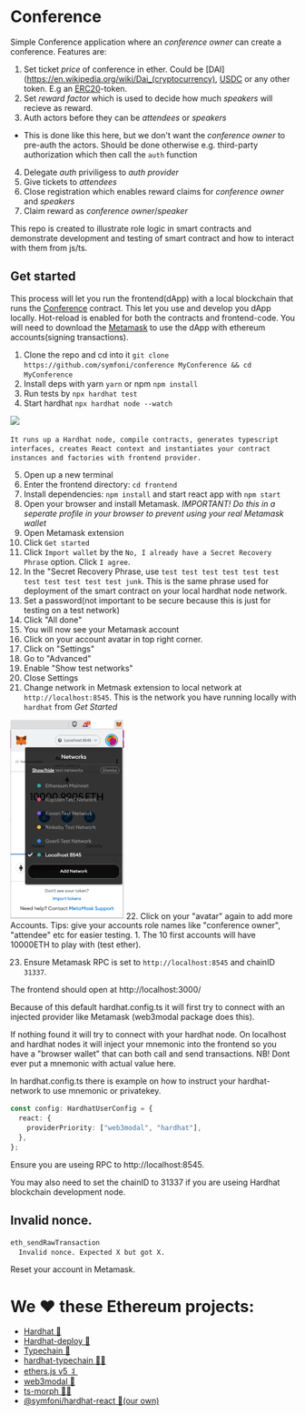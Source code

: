# Conference

Simple Conference application where an *conference owner* can create a conference. Features are:

1. Set ticket *price* of conference in ether. Could be [DAI](https://en.wikipedia.org/wiki/Dai_(cryptocurrency), [USDC](https://en.wikipedia.org/wiki/USD_Coin) or any other token. E.g an [ERC20](https://ethereum.org/en/developers/docs/standards/tokens/erc-20/)-token.
2. Set _reward factor_ which is used to decide how much *speakers* will recieve as reward.
3. Auth actors before they can be *attendees* or *speakers* 
  * This is done like this here, but we don't want the *conference owner* to pre-auth the actors. Should be done otherwise e.g. third-party authorization which then call the `auth` function
4. Delegate _auth_ priviligess to *auth provider*  
5. Give tickets to *attendees*
6. Close registration which enables reward claims for *conference owner* and *speakers*
7. Claim reward as *conference owner*/*speaker*

This repo is created to illustrate role logic in smart contracts and demonstrate development and testing of smart contract and how to interact with them from js/ts.

## Get started
This process will let you run the frontend(dApp) with a local blockchain that runs the [Conference](/contracts/Conference.sol) contract. This let you use and develop you dApp locally. Hot-reload is enabled for both the contracts and frontend-code. You will need to download the [Metamask](https://chrome.google.com/webstore/detail/metamask/) to use the dApp with ethereum accounts(signing transactions).

1. Clone the repo and cd into it `git clone https://github.com/symfoni/conference MyConference && cd MyConference`
2. Install deps with yarn `yarn` or npm `npm install`
3. Run tests by `npx hardhat test`
4. Start hardhat `npx hardhat node --watch`

![](https://media.giphy.com/media/9l6z9MzXfHX9gKzbvU/giphy.gif)

```text
It runs up a Hardhat node, compile contracts, generates typescript interfaces, creates React context and instantiates your contract instances and factories with frontend provider.
```

5. Open up a new terminal
6. Enter the frontend directory: `cd frontend`
7. Install dependencies: `npm install` and start react app with `npm start`
8. Open your browser and install Metamask. *IMPORTANT! Do this in a seperate profile in your browser to prevent using your real Metamask wallet*
9. Open Metamask extension
10. Click `Get started`
11. Click `Import wallet` by the  `No, I already have a Secret Recovery Phrase` option. Click `I agree`.
12. In the "Secret Recovery Phrase, use `test test test test test test test test test test test junk`. This is the same phrase used for deployment of the smart contract on your local hardhat node network.
13. Set a password(not important to be secure because this is just for testing on a test network)
14. Click "All done"
15. You will now see your Metamask account
16. Click on your account avatar in top right corner.
17. Click on "Settings"
18. Go to "Advanced"
19. Enable "Show test networks"
20. Close Settings
21. Change network in Metmask extension to local network at `http://localhost:8545`. This is the network you have running locally with `hardhat` from *Get Started*
<img src="images/metamask-network.png" width="200">
22. Click on your "avatar" again to add more Accounts. Tips: give your accounts role names like "conference owner", "attendee" etc for easier testing.
    1.  The 10 first accounts will have 10000ETH to play with (test ether).

23.   Ensure Metamask RPC is set to `http://localhost:8545` and chainID `31337`.

The frontend should open at http://localhost:3000/

Because of this default hardhat.config.ts it will first try to connect with an injected provider like Metamask (web3modal package does this).

If nothing found it will try to connect with your hardhat node. On localhost and hardhat nodes it will inject your mnemonic into the frontend so you have a "browser wallet" that can both call and send transactions. NB! Dont ever put a mnemonic with actual value here.

In hardhat.config.ts there is example on how to instruct your hardhat-network to use mnemonic or privatekey.

```ts
const config: HardhatUserConfig = {
  react: {
    providerPriority: ["web3modal", "hardhat"],
  },
};
```

Ensure you are useing RPC to http://localhost:8545.

You may also need to set the chainID to 31337 if you are useing Hardhat blockchain development node.

## Invalid nonce.

```bash
eth_sendRawTransaction
  Invalid nonce. Expected X but got X.
```

Reset your account in Metamask.

# We ❤️ these **Ethereum** projects:

- [Hardhat 👷](https://hardhat.org/)
- [Hardhat-deploy 🤘](https://hardhat.org/plugins/hardhat-deploy.html)
- [Typechain 🔌](https://github.com/ethereum-ts/Typechain#readme)
- [hardhat-typechain 🧙‍♀️](https://hardhat.org/plugins/hardhat-typechain.html)
- [ethers.js v5 ⺦](https://github.com/ethers-io/ethers.js#readme)
- [web3modal 💸](https://github.com/Web3Modal/web3modal#web3modal)
- [ts-morph 🏊‍♂️](https://github.com/dsherret/ts-morph)
- [@symfoni/hardhat-react 🎻(our own)](https://www.npmjs.com/package/@symfoni/hardhat-react)
